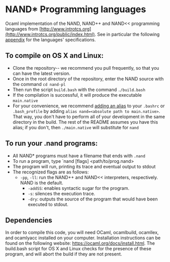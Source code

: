 # NAND\* Programming languages

Ocaml implementation of the NAND, NAND++ and NAND<< programming languages from
[http://www.introtcs.org](http://www.introtcs.org/public/index.html).
See in particular the following [appendix](http://www.introtcs.org/public/lec_A_NAND_prog_lang.html) for the languages' specifications.

## To compile on OS X and Linux:

* Clone the repository-- we recommend you pull frequently, so that you can have the latest version.
* Once in the root directory of the repository, enter the NAND source with the command `cd nand-pl`
* Then run the script `build.bash` with the command `./build.bash`
* If the compilation is successful, it will produce the executable `main.native`
* For your convenience, we recommend [adding an alias](http://www.hostingadvice.com/how-to/set-command-aliases-linuxubuntudebian/) to your `.bashrc` or `.bash_profile` by adding `alias nand=<absolute path to main.native>`. That way, you don't have to perform all of your development in the same directory in the build. The rest of the README assumes you have this alias; if you don't, then `./main.native` will substitute for `nand`

## To run your .nand programs: 
* All NAND\* programs must have a filename that ends with `.nand` 
* To run a program, type `nand [flags] <path/to/prog.nand> <binary input> 
* The program will run, printing its trace and eventual output to stdout 
* The recognized flags are as follows: 
	* `-pp`, `-ll`: run the NAND++ and NAND<< interpreters, respectively. NAND is the default.
        * `-addSS`: enables syntactic sugar for the program.  
        * `-s`: silences the execution trace. 
        * `-dry`: outputs the source of the program that would have been executed to stdout. 
    
	
## Dependencies

In order to compile this code, you will need OCaml, ocamlbuild, ocamllex, and ocamlyacc installed on your computer. Installation instructions can be found on the following website: https://ocaml.org/docs/install.html. The build.bash script for OS X and Linux checks for the presence of these program, and will abort the build if they are not present.  
